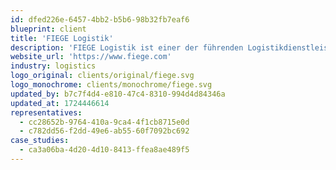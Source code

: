 ```yaml
---
id: dfed226e-6457-4bb2-b5b6-98b32fb7eaf6
blueprint: client
title: 'FIEGE Logistik'
description: 'FIEGE Logistik ist einer der führenden Logistikdienstleister in Europa. Mit über 25.000 Mitarbeitern und 135 Standorten weltweit betreibt das Unternehmen Lager- und Distributionszentren in Europa und Asien. FIEGE ist bekannt für seine Innovationskraft im Bereich E-Commerce-Logistik und seine maßgeschneiderten Logistiklösungen, die auf die individuellen Bedürfnisse seiner Kunden zugeschnitten sind.'
website_url: 'https://www.fiege.com'
industry: logistics
logo_original: clients/original/fiege.svg
logo_monochrome: clients/monochrome/fiege.svg
updated_by: b7c7f4d4-e810-47c4-8310-994d4d84346a
updated_at: 1724446614
representatives:
  - cc28652b-9764-410a-9ca4-4f1cb8715e0d
  - c782dd56-f2dd-49e6-ab55-60f7092bc692
case_studies:
  - ca3a06ba-4d20-4d10-8413-ffea8ae489f5
---
```


